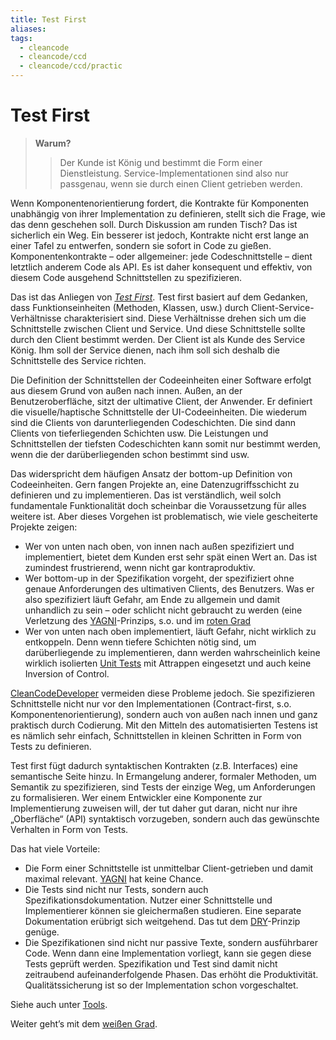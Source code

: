 ```yaml
---
title: Test First
aliases: 
tags:
  - cleancode
  - cleancode/ccd
  - cleancode/ccd/practic
---
```

# Test First

>**Warum?**
>>Der Kunde ist König und bestimmt die Form einer Dienstleistung. Service-Implementationen sind also nur passgenau, wenn sie durch einen Client getrieben werden.

Wenn Komponentenorientierung fordert, die Kontrakte für Komponenten unabhängig von ihrer Implementation zu definieren, stellt sich die Frage, wie das denn geschehen soll. Durch Diskussion am runden Tisch? Das ist sicherlich ein Weg. Ein besserer ist jedoch, Kontrakte nicht erst lange an einer Tafel zu entwerfen, sondern sie sofort in Code zu gießen. Komponentenkontrakte – oder allgemeiner: jede Codeschnittstelle – dient letztlich anderem Code als API. Es ist daher konsequent und effektiv, von diesem Code ausgehend Schnittstellen zu spezifizieren.

Das ist das Anliegen von _[Test First](/docs/main/CleanCode/CleanCodeDeveloper/Praktiken/Test%20First)_. Test first basiert auf dem Gedanken, dass Funktionseinheiten (Methoden, Klassen, usw.) durch Client-Service-Verhältnisse charakterisiert sind. Diese Verhältnisse drehen sich um die Schnittstelle zwischen Client und Service. Und diese Schnittstelle sollte durch den Client bestimmt werden. Der Client ist als Kunde des Service König. Ihm soll der Service dienen, nach ihm soll sich deshalb die Schnittstelle des Service richten.

Die Definition der Schnittstellen der Codeeinheiten einer Software erfolgt aus diesem Grund von außen nach innen. Außen, an der Benutzeroberfläche, sitzt der ultimative Client, der Anwender. Er definiert die visuelle/haptische Schnittstelle der UI-Codeeinheiten. Die wiederum sind die Clients von darunterliegenden Codeschichten. Die sind dann Clients von tieferliegenden Schichten usw. Die Leistungen und Schnittstellen der tiefsten Codeschichten kann somit nur bestimmt werden, wenn die der darüberliegenden schon bestimmt sind usw.

Das widerspricht dem häufigen Ansatz der bottom-up Definition von Codeeinheiten. Gern fangen Projekte an, eine Datenzugriffsschicht zu definieren und zu implementieren. Das ist verständlich, weil solch fundamentale Funktionalität doch scheinbar die Voraussetzung für alles weitere ist. Aber dieses Vorgehen ist problematisch, wie viele gescheiterte Projekte zeigen:

-   Wer von unten nach oben, von innen nach außen spezifiziert und implementiert, bietet dem Kunden erst sehr spät einen Wert an. Das ist zumindest frustrierend, wenn nicht gar kontraproduktiv.
-   Wer bottom-up in der Spezifikation vorgeht, der spezifiziert ohne genaue Anforderungen des ultimativen Clients, des Benutzers. Was er also spezifiziert läuft Gefahr, am Ende zu allgemein und damit unhandlich zu sein – oder schlicht nicht gebraucht zu werden (eine Verletzung des [YAGNI](/docs/main/CleanCode/CleanCodeDeveloper/Prinzipien/You%20Aint%20Gonna%20Need%20It)-Prinzips, s.o. und im [roten Grad](docs/main/CleanCode/CleanCodeDeveloper/Grade/Roter%20Grad.md)
-   Wer von unten nach oben implementiert, läuft Gefahr, nicht wirklich zu entkoppeln. Denn wenn tiefere Schichten nötig sind, um darüberliegende zu implementieren, dann werden wahrscheinlich keine wirklich isolierten [Unit Tests](/docs/main/CleanCode/CleanCodeDeveloper%20Test) mit Attrappen eingesetzt und auch keine Inversion of Control.

[CleanCodeDeveloper](/docs/main/CleanCode/CleanCodeDeveloper) vermeiden diese Probleme jedoch. Sie spezifizieren Schnittstelle nicht nur vor den Implementationen (Contract-first, s.o. Komponentenorientierung), sondern auch von außen nach innen und ganz praktisch durch Codierung. Mit den Mitteln des automatisierten Testens ist es nämlich sehr einfach, Schnittstellen in kleinen Schritten in Form von Tests zu definieren.

Test first fügt dadurch syntaktischen Kontrakten (z.B. Interfaces) eine semantische Seite hinzu. In Ermangelung anderer, formaler Methoden, um Semantik zu spezifizieren, sind Tests der einzige Weg, um Anforderungen zu formalisieren. Wer einem Entwickler eine Komponente zur Implementierung zuweisen will, der tut daher gut daran, nicht nur ihre „Oberfläche“ (API) syntaktisch vorzugeben, sondern auch das gewünschte Verhalten in Form von Tests.

Das hat viele Vorteile:

-   Die Form einer Schnittstelle ist unmittelbar Client-getrieben und damit maximal relevant. [YAGNI](/docs/main/CleanCode/CleanCodeDeveloper/Prinzipien/You%20Aint%20Gonna%20Need%20It) hat keine Chance.
-   Die Tests sind nicht nur Tests, sondern auch Spezifikationsdokumentation. Nutzer einer Schnittstelle und Implementierer können sie gleichermaßen studieren. Eine separate Dokumentation erübrigt sich weitgehend. Das tut dem [DRY](/docs/main/CleanCode/CleanCodeDeveloper/Prinzipien/DRY)-Prinzip genüge.
-   Die Spezifikationen sind nicht nur passive Texte, sondern ausführbarer Code. Wenn dann eine Implementation vorliegt, kann sie gegen diese Tests geprüft werden. Spezifikation und Test sind damit nicht zeitraubend aufeinanderfolgende Phasen. Das erhöht die Produktivität. Qualitätssicherung ist so der Implementation schon vorgeschaltet.

Siehe auch unter [Tools](https://clean-code-developer.de/weitere-infos/werkzeuge/).

Weiter geht’s mit dem [weißen Grad](/docs/main/CleanCode/CleanCodeDeveloper/Grade/Weißer%20Grad).
